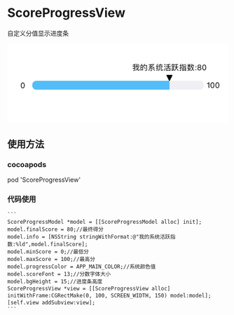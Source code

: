 # ScoreProgressView
自定义分值显示进度条

![效果图](https://github.com/ShawEw/ScoreProgressView/blob/master/ScoreProgressView/pic.png?raw=true)  

## 使用方法  
### cocoapods
  pod 'ScoreProgressView'
  
### 代码使用

    ```
    ScoreProgressModel *model = [[ScoreProgressModel alloc] init];
    model.finalScore = 80;//最终得分
    model.info = [NSString stringWithFormat:@"我的系统活跃指数:%ld",model.finalScore];
    model.minScore = 0;//最低分
    model.maxScore = 100;//最高分
    model.progressColor = APP_MAIN_COLOR;//系统颜色值
    model.scoreFont = 13;//分数字体大小
    model.bgHeight = 15;//进度条高度
    ScoreProgressView *view = [[ScoreProgressView alloc] initWithFrame:CGRectMake(0, 100, SCREEN_WIDTH, 150) model:model];
    [self.view addSubview:view];
    ```
